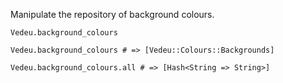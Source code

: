 Manipulate the repository of background colours.

    Vedeu.background_colours

    Vedeu.background_colours # => [Vedeu::Colours::Backgrounds]

    Vedeu.background_colours.all # => [Hash<String => String>]
